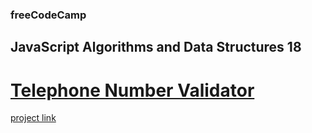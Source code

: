 ### freeCodeCamp

## JavaScript Algorithms and Data Structures 18

# [Telephone Number Validator](https://github.com/UniBreakfast/free-code-camp-javascript-algorithms-18-phone-number-validator)

[project link](https://www.freecodecamp.org/learn/javascript-algorithms-and-data-structures-v8/build-a-telephone-number-validator-project/build-a-telephone-number-validator)
